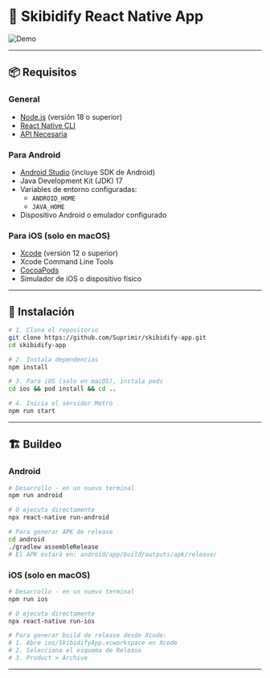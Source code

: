 # 🎵 Skibidify React Native App

![Demo](https://i.imgur.com/WaC4toT.gif)

---

## 📦 Requisitos

### General
- [Node.js](https://nodejs.org/) (versión 18 o superior)
- [React Native CLI](https://reactnative.dev/docs/environment-setup)
- [API Necesaria](https://github.com/Suprimir/audio-url-resolver-yt-dlp)

### Para Android
- [Android Studio](https://developer.android.com/studio) (incluye SDK de Android)
- Java Development Kit (JDK) 17
- Variables de entorno configuradas:
  - `ANDROID_HOME`
  - `JAVA_HOME`
- Dispositivo Android o emulador configurado

### Para iOS (solo en macOS)
- [Xcode](https://developer.apple.com/xcode/) (versión 12 o superior)
- Xcode Command Line Tools
- [CocoaPods](https://cocoapods.org/)
- Simulador de iOS o dispositivo físico

---

## 🚀 Instalación

```bash
# 1. Clona el repositorio
git clone https://github.com/Suprimir/skibidify-app.git
cd skibidify-app

# 2. Instala dependencias
npm install

# 3. Para iOS (solo en macOS), instala pods
cd ios && pod install && cd ..

# 4. Inicia el servidor Metro
npm run start
```

---

## 🏗️ Buildeo

### Android

```bash
# Desarrollo - en un nuevo terminal
npm run android

# O ejecuta directamente
npx react-native run-android

# Para generar APK de release
cd android
./gradlew assembleRelease
# El APK estará en: android/app/build/outputs/apk/release/

```

### iOS (solo en macOS)

```bash
# Desarrollo - en un nuevo terminal
npm run ios

# O ejecuta directamente
npx react-native run-ios

# Para generar build de release desde Xcode:
# 1. Abre ios/SkibidifyApp.xcworkspace en Xcode
# 2. Selecciona el esquema de Release
# 3. Product > Archive
```

---
